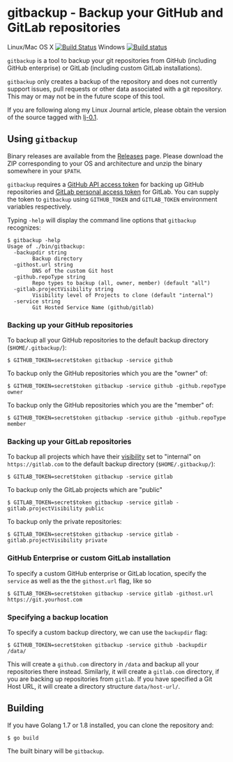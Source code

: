 # gitbackup - Backup your GitHub and GitLab repositories

Linux/Mac OS X [![Build Status](https://travis-ci.org/amitsaha/gitbackup.svg?branch=master)](https://travis-ci.org/amitsaha/gitbackup) Windows [![Build status](https://ci.appveyor.com/api/projects/status/fwki40x1havyian2/branch/master?svg=true)](https://ci.appveyor.com/project/amitsaha/gitbackup/branch/master)

``gitbackup`` is a tool to backup your git repositories from GitHub (including GitHub enterprise) or 
GitLab (including custom GitLab installations). 

``gitbackup`` only creates a backup of the repository and does not currently support issues, 
pull requests or other data associated with a git repository. This may or may not be in the future
scope of this tool.

If you are following along my Linux Journal article, please obtain the version of the source tagged 
with [lj-0.1](https://github.com/amitsaha/gitbackup/releases/tag/lj-0.1).

## Using ``gitbackup``

Binary releases are available from the [Releases](https://github.com/amitsaha/gitbackup/releases/) page. Please download the ZIP corresponding to your OS and architecture and unzip the binary somewhere in your ``$PATH``.

``gitbackup`` requires a [GitHub API access token](https://github.com/blog/1509-personal-api-tokens) for 
backing up GitHub repositories and [GitLab personal access token](https://gitlab.com/profile/personal_access_tokens) 
for GitLab. You can supply the token to ``gitbackup`` using ``GITHUB_TOKEN`` and ``GITLAB_TOKEN`` environment variables respectively.

Typing ``-help`` will display the command line options that ``gitbackup`` recognizes:

```
$ gitbackup -help
Usage of ./bin/gitbackup:
  -backupdir string
    	Backup directory
  -githost.url string
    	DNS of the custom Git host
  -github.repoType string
    	Repo types to backup (all, owner, member) (default "all")
  -gitlab.projectVisibility string
    	Visibility level of Projects to clone (default "internal")
  -service string
    	Git Hosted Service Name (github/gitlab)
```
### Backing up your GitHub repositories

To backup all your GitHub repositories to the default backup directory (``$HOME/.gitbackup/``):

```lang=bash
$ GITHUB_TOKEN=secret$token gitbackup -service github
```

To backup only the GitHub repositories which you are the "owner" of:

```lang=bash
$ GITHUB_TOKEN=secret$token gitbackup -service github -github.repoType owner
```

To backup only the GitHub repositories which you are the "member" of:

```lang=bash
$ GITHUB_TOKEN=secret$token gitbackup -service github -github.repoType member
```

### Backing up your GitLab repositories

To backup all projects which have their [visibility](https://docs.gitlab.com/ce/api/projects.html#project-visibility-level) set to 
"internal" on ``https://gitlab.com`` to the default backup directory (``$HOME/.gitbackup/``):

```lang=bash
$ GITLAB_TOKEN=secret$token gitbackup -service gitlab
```

To backup only the GitLab projects which are "public"

```lang=bash
$ GITLAB_TOKEN=secret$token gitbackup -service gitlab -gitlab.projectVisibility public
```

To backup only the private repositories:

```lang=bash
$ GITLAB_TOKEN=secret$token gitbackup -service gitlab -gitlab.projectVisibility private
```


### GitHub Enterprise or custom GitLab installation

To specify a custom GitHub enterprise or GitLab location, specify the ``service`` as well as the 
the ``githost.url`` flag, like so

```lang=bash
$ GITLAB_TOKEN=secret$token gitbackup -service gitlab -githost.url https://git.yourhost.com
```


### Specifying a backup location

To specify a custom backup directory, we can use the ``backupdir`` flag:

```lang=bash
$ GITHUB_TOKEN=secret$token gitbackup -service github -backupdir /data/
```

This will create a ``github.com`` directory in ``/data`` and backup all your repositories there instead.
Similarly, it will create a ``gitlab.com`` directory, if you are backing up repositories from ``gitlab``.
If you have specified a Git Host URL, it will create a directory structure ``data/host-url/``.



## Building

If you have Golang 1.7 or 1.8 installed, you can clone the repository and:
```
$ go build 
```

The built binary will be ``gitbackup``.
